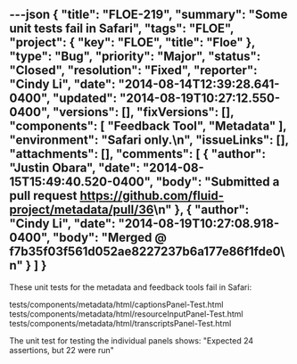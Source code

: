 ---json
{
  "title": "FLOE-219",
  "summary": "Some unit tests fail in Safari",
  "tags": "FLOE",
  "project": {
    "key": "FLOE",
    "title": "Floe"
  },
  "type": "Bug",
  "priority": "Major",
  "status": "Closed",
  "resolution": "Fixed",
  "reporter": "Cindy Li",
  "date": "2014-08-14T12:39:28.641-0400",
  "updated": "2014-08-19T10:27:12.550-0400",
  "versions": [],
  "fixVersions": [],
  "components": [
    "Feedback Tool",
    "Metadata"
  ],
  "environment": "Safari only.\n",
  "issueLinks": [],
  "attachments": [],
  "comments": [
    {
      "author": "Justin Obara",
      "date": "2014-08-15T15:49:40.520-0400",
      "body": "Submitted a pull request <https://github.com/fluid-project/metadata/pull/36>\n"
    },
    {
      "author": "Cindy Li",
      "date": "2014-08-19T10:27:08.918-0400",
      "body": "Merged @ f7b35f03f561d052ae8227237b6a177e86f1fde0\n"
    }
  ]
}
---
These unit tests for the metadata and feedback tools fail in Safari:

tests/components/metadata/html/captionsPanel-Test.html\
tests/components/metadata/html/resourceInputPanel-Test.html\
tests/components/metadata/html/transcriptsPanel-Test.html

The unit test for testing the individual panels shows: "Expected 24 assertions, but 22 were run"

        